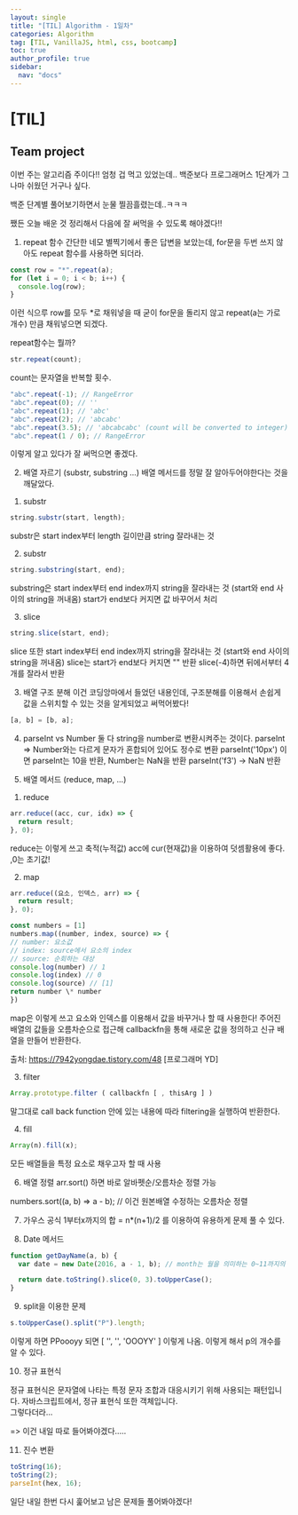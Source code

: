 ```yaml
---
layout: single
title: "[TIL] Algorithm - 1일차"
categories: Algorithm
tag: [TIL, VanillaJS, html, css, bootcamp]
toc: true
author_profile: true
sidebar:
  nav: "docs"
---
```


# [TIL]

## Team project

이번 주는 알고리즘 주이다!!
엄청 겁 먹고 있었는데.. 백준보다 프로그래머스 1단계가 그나마 쉬웠던 거구나 싶다.

백준 단계별 풀어보기하면서 눈물 찔끔흘렸는데..ㅋㅋㅋ

쨌든 오늘 배운 것 정리해서 다음에 잘 써먹을 수 있도록 해야겠다!!

1. repeat 함수
   간단한 네모 별찍기에서 좋은 답변을 보았는데, for문을 두번 쓰지 않아도 repeat 함수를 사용하면 되더라.

```jsx
const row = "*".repeat(a);
for (let i = 0; i < b; i++) {
  console.log(row);
}
```

이런 식으루 row를 모두 \*로 채워넣을 때 굳이 for문을 돌리지 않고 repeat(a는 가로 개수) 만큼 채워넣으면 되겠다.

repeat함수는 뭘까?

```jsx
str.repeat(count);
```

count는 문자열을 반복할 횟수.

```jsx
"abc".repeat(-1); // RangeError
"abc".repeat(0); // ''
"abc".repeat(1); // 'abc'
"abc".repeat(2); // 'abcabc'
"abc".repeat(3.5); // 'abcabcabc' (count will be converted to integer)
"abc".repeat(1 / 0); // RangeError
```

이렇게 알고 있다가 잘 써먹으면 좋겠다.

2. 배열 자르기 (substr, substring ...)
   배열 메서드를 정말 잘 알아두어야한다는 것을 깨달았다.

1) substr

```jsx
string.substr(start, length);
```

substr은 start index부터 length 길이만큼 string 잘라내는 것

2. substr

```jsx
string.substring(start, end);
```

substring은 start index부터 end index까지 string을 잘라내는 것 (start와 end 사이의 string을 꺼내옴)
start가 end보다 커지면 값 바꾸어서 처리

3. slice

```jsx
string.slice(start, end);
```

slice 또한 start index부터 end index까지 string을 잘라내는 것 (start와 end 사이의 string을 꺼내옴)
slice는 start가 end보다 커지면 "" 반환
slice(-4)하면 뒤에서부터 4개를 잘라서 반환

3. 배열 구조 분해
   이건 코딩앙마에서 들었던 내용인데, 구조분해를 이용해서 손쉽게 값을 스위치할 수 있는 것을 알게되었고 써먹어봤다!

```jsx
[a, b] = [b, a];
```

4. parseInt vs Number
   둘 다 string을 number로 변환시켜주는 것이다.
   parseInt => Number와는 다르게 문자가 혼합되어 있어도 정수로 변환
   parseInt('10px') 이면 parseInt는 10을 반환, Number는 NaN을 반환
   parseInt('f3') -> NaN 반환

5. 배열 메서드 (reduce, map, ...)

1)  reduce

```jsx
arr.reduce((acc, cur, idx) => {
  return result;
}, 0);
```

reduce는 이렇게 쓰고 축적(누적값) acc에 cur(현재값)을 이용하여 덧셈활용에 좋다. ,0는 초기값!

2.  map

```jsx
arr.reduce((요소, 인덱스, arr) => {
  return result;
}, 0);
```

```jsx
const numbers = [1]
numbers.map((number, index, source) => {
// number: 요소값
// index: source에서 요소의 index
// source: 순회하는 대상
console.log(number) // 1
console.log(index) // 0
console.log(source) // [1]
return number \* number
})
```

map은 이렇게 쓰고 요소와 인덱스를 이용해서 값을 바꾸거나 할 때 사용한다!
주어진 배열의 값들을 오름차순으로 접근해 callbackfn을 통해 새로운 값을 정의하고 신규 배열을 만들어 반환한다.

출처: https://7942yongdae.tistory.com/48 [프로그래머 YD]

3. filter

```jsx
Array.prototype.filter ( callbackfn [ , thisArg ] )
```

말그대로 call back function 안에 있는 내용에 따라 filtering을 실행하여 반환한다.

4. fill

```jsx
Array(n).fill(x);
```

모든 배열들을 특정 요소로 채우고자 할 때 사용

6. 배열 정렬
   arr.sort() 하면 바로 알바펫순/오름차순 정렬 가능

numbers.sort((a, b) => a - b); // 이건 원본배열 수정하는 오름차순 정렬

7. 가우스 공식
   1부터x까지의 합 = n\*(n+1)/2
   를 이용하여 유용하게 문제 풀 수 있다.

8. Date 메서드

```jsx
function getDayName(a, b) {
  var date = new Date(2016, a - 1, b); // month는 월을 의미하는 0~11까지의 정수

  return date.toString().slice(0, 3).toUpperCase();
}
```

9. split을 이용한 문제

```jsx
s.toUpperCase().split("P").length;
```

이렇게 하면 PPoooyy 되면 [ '', '', 'OOOYY' ] 이렇게 나옴. 이렇게 해서 p의 개수를 알 수 있다.

10. 정규 표현식

정규 표현식은 문자열에 나타는 특정 문자 조합과 대응시키기 위해 사용되는 패턴입니다. 자바스크립트에서, 정규 표현식 또한 객체입니다.  
그렇다더라...

=> 이건 내일 따로 들어봐야겠다.....

11. 진수 변환

```jsx
toString(16);
toString(2);
parseInt(hex, 16);
```

일단 내일 한번 다시 훑어보고 남은 문제들 풀어봐야겠다!
